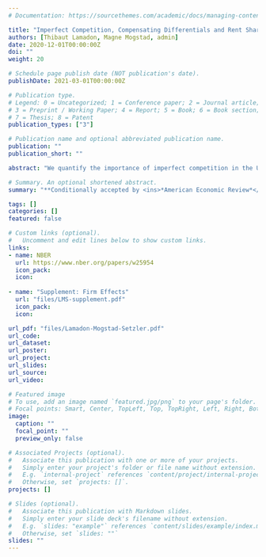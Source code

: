```yaml
---
# Documentation: https://sourcethemes.com/academic/docs/managing-content/

title: "Imperfect Competition, Compensating Differentials and Rent Sharing in the U.S. Labor Market"
authors: [Thibaut Lamadon, Magne Mogstad, admin]
date: 2020-12-01T00:00:00Z
doi: ""
weight: 20

# Schedule page publish date (NOT publication's date).
publishDate: 2021-03-01T00:00:00Z

# Publication type.
# Legend: 0 = Uncategorized; 1 = Conference paper; 2 = Journal article;
# 3 = Preprint / Working Paper; 4 = Report; 5 = Book; 6 = Book section;
# 7 = Thesis; 8 = Patent
publication_types: ["3"]

# Publication name and optional abbreviated publication name.
publication: ""
publication_short: ""

abstract: "We quantify the importance of imperfect competition in the U.S. labor market by estimating the size of rents earned by American firms and workers from ongoing employment relationships. To this end, we construct a matched employer-employee panel data set by combining the universe of U.S. business and worker tax records for the period 2001-2015. Using this panel data, we identify and estimate an equilibrium model of the labor market with two-sided heterogeneity where workers view firms as imperfect substitutes because of heterogeneous preferences over non-wage job characteristics. The model allows us to draw inference about imperfect competition, compensating differentials and rent sharing. We also use the model to quantify the relevance of non-wage job characteristics and imperfect competition for inequality and tax policy, to assess the economic determinants of worker sorting, and to offer a unifying explanation of key empirical features of the U.S. labor market."

# Summary. An optional shortened abstract.
summary: "**Conditionally accepted by <ins>*American Economic Review*</ins>, March 2021**."

tags: []
categories: []
featured: false

# Custom links (optional).
#   Uncomment and edit lines below to show custom links.
links:
- name: NBER
  url: https://www.nber.org/papers/w25954
  icon_pack: 
  icon: 
  
- name: "Supplement: Firm Effects"
  url: "files/LMS-supplement.pdf"
  icon_pack: 
  icon: 

url_pdf: "files/Lamadon-Mogstad-Setzler.pdf"
url_code:
url_dataset:
url_poster:
url_project:
url_slides:
url_source:
url_video:

# Featured image
# To use, add an image named `featured.jpg/png` to your page's folder. 
# Focal points: Smart, Center, TopLeft, Top, TopRight, Left, Right, BottomLeft, Bottom, BottomRight.
image:
  caption: ""
  focal_point: ""
  preview_only: false

# Associated Projects (optional).
#   Associate this publication with one or more of your projects.
#   Simply enter your project's folder or file name without extension.
#   E.g. `internal-project` references `content/project/internal-project/index.md`.
#   Otherwise, set `projects: []`.
projects: []

# Slides (optional).
#   Associate this publication with Markdown slides.
#   Simply enter your slide deck's filename without extension.
#   E.g. `slides: "example"` references `content/slides/example/index.md`.
#   Otherwise, set `slides: ""`
slides: ""
---
```

